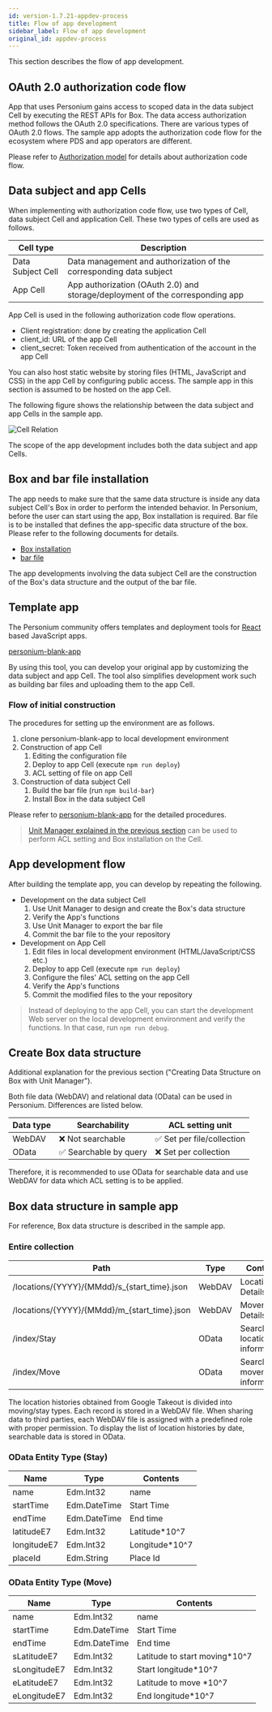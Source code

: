 ```yaml
---
id: version-1.7.21-appdev-process
title: Flow of app development
sidebar_label: Flow of app development
original_id: appdev-process
---
```


This section describes the flow of app development.


## OAuth 2.0 authorization code flow

App that uses Personium gains access to scoped data in the data subject Cell by executing the REST APIs for Box. The data access authorization method follows the OAuth 2.0 specifications. There are various types of OAuth 2.0 flows. The sample app adopts the authorization code flow for the ecosystem where PDS and app operators are different.

Please refer to [Authorization model](../app-developer/003_Auth.md#app-authorization) for details about authorization code flow.

## Data subject and app Cells

When implementing with authorization code flow, use two types of Cell, data subject Cell and application Cell. These two types of cells are used as follows.

| Cell type | Description |
|----|----|
|Data Subject Cell | Data management and authorization of the corresponding data subject|
|App Cell|App authorization (OAuth 2.0) and storage/deployment of the corresponding app|

App Cell is used in the following authorization code flow operations.

* Client registration: done by creating the application Cell
* client_id: URL of the app Cell
* client_secret: Token received from authentication of the account in the app Cell

You can also host static website by storing files (HTML, JavaScript and CSS) in the app Cell by configuring public access. The sample app in this section is assumed to be hosted on the app Cell.

The following figure shows the relationship between the data subject and app Cells in the sample app.

![Cell Relation](assets/getting-started/cell_relation.png)

The scope of the app development includes both the data subject and app Cells.

## Box and bar file installation

The app needs to make sure that the same data structure is inside any data subject Cell's Box in order to perform the intended behavior. In Personium, before the user can start using the app, Box installation is required. Bar file is to be installed that defines the app-specific data structure of the box. Please refer to the following documents for details.

* [Box installation](../apiref/007_Box_install.md)
* [bar file](../apiref/301_Bar_File.md)

The app developments involving the data subject Cell are the construction of the Box's data structure and the output of the bar file.

## Template app

The Personium community offers templates and deployment tools for [React](https://reactjs.org/) based JavaScript apps.

[personium-blank-app](https://github.com/personium/personium-blank-app)

By using this tool, you can develop your original app by customizing the data subject and app Cell. The tool also simplifies development work such as building bar files and uploading them to the app Cell.

### Flow of initial construction

The procedures for setting up the environment are as follows.

1. clone personium-blank-app to local development environment
2. Construction of app Cell
   1. Editing the configuration file
   2. Deploy to app Cell (execute `npm run deploy`)
   3. ACL setting of file on app Cell
3. Construction of data subject Cell
   1. Build the bar file (run `npm build-bar`)
   2. Install Box in the data subject Cell

Please refer to [personium-blank-app](https://github.com/personium/personium-blank-app) for the detailed procedures.

> [Unit Manager explained in the previous section](./appdev-management-tool.md) can be used to perform ACL setting and Box installation on the Cell.

## App development flow

After building the template app, you can develop by repeating the following.

* Development on the data subject Cell
  1. Use Unit Manager to design and create the Box's data structure  
  2. Verify the App's functions
  3. Use Unit Manager to export the bar file  
  4. Commit the bar file to the your repository
* Development on App Cell
  1. Edit files in local development environment (HTML/JavaScript/CSS etc.)
  2. Deploy to app Cell (execute `npm run deploy`)
  3. Configure the files' ACL setting on the app Cell
  4. Verify the App's functions
  5. Commit the modified files to the your repository

> Instead of deploying to the app Cell, you can start the development Web server on the local development environment and verify the functions. In that case, run `npm run debug`.

## Create Box data structure

Additional explanation for the previous section ("Creating Data Structure on Box with Unit Manager").

Both file data (WebDAV) and relational data (OData) can be used in Personium. Differences are listed below.

| Data type | Searchability | ACL setting unit |
|--------|-----|------------|
|WebDAV|❌ Not searchable | ✅ Set per file/collection |
|OData|✅ Searchable by query | ❌ Set per collection |

Therefore, it is recommended to use OData for searchable data and use WebDAV for data which ACL setting is to be applied.

## Box data structure in sample app

For reference, Box data structure is described in the sample app.

### Entire collection

| Path | Type | Content |
|----|----|----|
|/locations/{YYYY}/{MMdd}/s_{start_time}.json|WebDAV|Location Details|
|/locations/{YYYY}/{MMdd}/m_{start_time}.json|WebDAV|Movement Details |
|/index/Stay|OData|Searchable location information|
|/index/Move|OData|Searchable movement information|

The location histories obtained from Google Takeout is divided into moving/stay types. Each record is stored in a WebDAV file. When sharing data to third parties, each WebDAV file is assigned with a predefined role with proper permission. To display the list of location histories by date, searchable data is stored in OData.

### OData Entity Type (Stay)

|Name|Type|Contents|
|----|----|----|
|name|Edm.Int32|name|
|startTime|Edm.DateTime|Start Time|
|endTime|Edm.DateTime|End time|
|latitudeE7|Edm.Int32|Latitude*10^7|
|longitudeE7|Edm.Int32|Longitude*10^7|
|placeId|Edm.String|Place Id|

### OData Entity Type (Move)

|Name|Type|Contents|
|----|----|----|
|name|Edm.Int32|name|
|startTime|Edm.DateTime|Start Time|
|endTime|Edm.DateTime|End time|
|sLatitudeE7|Edm.Int32|Latitude to start moving*10^7|
|sLongitudeE7|Edm.Int32| Start longitude*10^7|
|eLatitudeE7|Edm.Int32|Latitude to move *10^7|
|eLongitudeE7|Edm.Int32| End longitude*10^7|
